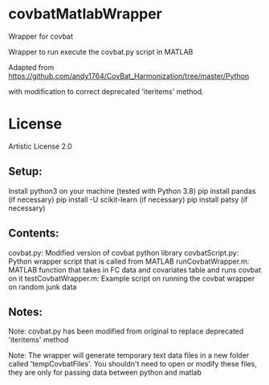# covbatMatlabWrapper
Wrapper for covbat

Wrapper to run execute the covbat.py script in MATLAB

Adapted from
https://github.com/andy1764/CovBat_Harmonization/tree/master/Python

with modification to correct deprecated 'iteritems' method.

# License
Artistic License 2.0


## Setup:
Install python3 on your machine (tested with Python 3.8)
pip install pandas (if necessary)
pip install -U scikit-learn (if necessary)
pip install patsy (if necessary)

## Contents:
covbat.py: Modified version of covbat python library
covbatScript.py: Python wrapper script that is called from MATLAB
runCovbatWrapper.m: MATLAB function that takes in FC data and covariates table and runs covbat on it
testCovbatWrapper.m: Example script on running the covbat wrapper on random junk data

## Notes:
Note: covbat.py has been modified from original to replace deprecated 'iteritems' method

Note: The wrapper will generate temporary text data files in a new folder called 'tempCovbatFiles'. You shouldn't need to open or modify these files, they are only for passing data between python and matlab
